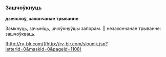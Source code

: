 ### Зашчоўкнуць
**дзеяслоў, закончанае трыванне**

Замкнуць, зачыніць, шчоўкнуўшы запорам. || незакончанае трыванне: зашчоўкваць.

<a rel="author">[http://rv-blr.com/](http://rv-blr.com/slounik.jsp?letterId=0&maskId=0&pageId=1108)</a>
